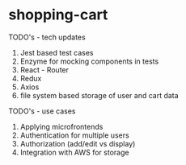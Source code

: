 # shopping-cart

TODO's - tech updates
1. Jest based test cases
2. Enzyme for mocking components in tests
3. React - Router
4. Redux
5. Axios
6. file system based storage of user and cart data

TODO's - use cases
1. Applying microfrontends
2. Authentication for multiple users
3. Authorization (add/edit vs display)
4. Integration with AWS for storage
